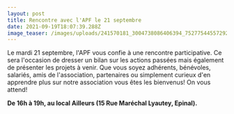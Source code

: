 ```yaml
---
layout: post
title: Rencontre avec l'APF le 21 septembre
date: 2021-09-19T18:07:39.288Z
image_teaser: /images/uploads/241570181_3004738086406394_7527754455729287645_n.jpg
---
```

Le mardi 21 septembre, l'APF vous confie à une rencontre participative. Ce sera l'occasion de dresser un bilan sur les actions passées mais également de présenter les projets à venir. Que vous soyez adhérents, bénévoles, salariés, amis de l'association, partenaires ou simplement curieux d'en apprendre plus sur notre association vous êtes les bienvenus! On vous attend!

**De 16h à 19h, au local Ailleurs (15 Rue Maréchal Lyautey, Epinal).**